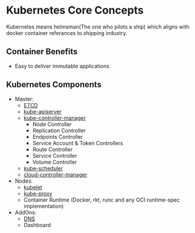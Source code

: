 # Kubernetes Core Concepts

Kubernetes means helmsman(The one who pilots a ship) which aligns with docker container referances to shipping industry.

## Container Benefits

- Easy to deliver immutable applications



## Kubernetes Components

- Master:
  - [ETCD](https://kubernetes.io/docs/concepts/overview/components/#etcd)
  - [kube-apiserver](https://kubernetes.io/docs/concepts/overview/components/#kube-apiserver)
  - [kube-controller-manager](https://kubernetes.io/docs/concepts/overview/components/#kube-controller-manager)
    - Node Controller
    - Replication Controller
    - Endpoints Controller
    - Service Account & Token Controllers
    - Route Controller
    - Service Controller
    - Volume Controller
  - [kube-scheduler](https://kubernetes.io/docs/concepts/overview/components/#kube-scheduler)
  - [cloud-controller-manager](https://kubernetes.io/docs/concepts/overview/components/#cloud-controller-manager)
- Nodes:
  - [kubelet](https://kubernetes.io/docs/concepts/overview/components/#kubelet)
  - [kube-proxy](https://kubernetes.io/docs/concepts/overview/components/#kube-proxy)
  - Container Runtime (Docker, rkt, runc and any OCI runtime-spec implementation)
- AddOns:
  - [DNS](https://kubernetes.io/docs/concepts/services-networking/dns-pod-service/)
  - Dashboard